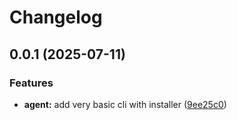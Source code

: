 # Changelog

## 0.0.1 (2025-07-11)


### Features

* **agent:** add very basic cli with installer ([9ee25c0](https://github.com/tiltcamp/devicemonster/commit/9ee25c033c7d328980eaacb4097da910f4f4c997))
